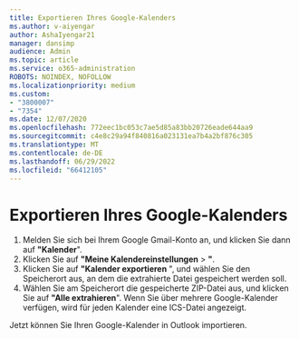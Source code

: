 ```yaml
---
title: Exportieren Ihres Google-Kalenders
ms.author: v-aiyengar
author: AshaIyengar21
manager: dansimp
audience: Admin
ms.topic: article
ms.service: o365-administration
ROBOTS: NOINDEX, NOFOLLOW
ms.localizationpriority: medium
ms.custom:
- "3800007"
- "7354"
ms.date: 12/07/2020
ms.openlocfilehash: 772eec1bc053c7ae5d85a83bb20726eade644aa9
ms.sourcegitcommit: c4e8c29a94f840816a023131ea7b4a2bf876c305
ms.translationtype: MT
ms.contentlocale: de-DE
ms.lasthandoff: 06/29/2022
ms.locfileid: "66412105"
---
```

# <a name="export-your-google-calendar"></a>Exportieren Ihres Google-Kalenders

1. Melden Sie sich bei Ihrem Google Gmail-Konto an, und klicken Sie dann auf **"Kalender**".
1. Klicken Sie auf **"Meine Kalendereinstellungen** > **"**.
1. Klicken Sie auf **"Kalender exportieren** ", und wählen Sie den Speicherort aus, an dem die extrahierte Datei gespeichert werden soll.
1. Wählen Sie am Speicherort die gespeicherte ZIP-Datei aus, und klicken Sie auf **"Alle extrahieren**".
   Wenn Sie über mehrere Google-Kalender verfügen, wird für jeden Kalender eine ICS-Datei angezeigt.

Jetzt können Sie Ihren Google-Kalender in Outlook importieren.